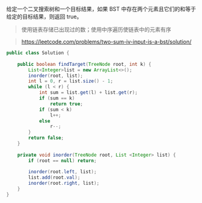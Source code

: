 给定一个二叉搜索树和一个目标结果，如果 BST 中存在两个元素且它们的和等于给定的目标结果，则返回 true。

>使用链表存储已出现过的数；使用中序遍历使链表中的元素有序

>https://leetcode.com/problems/two-sum-iv-input-is-a-bst/solution/
```java
public class Solution {
    
    public boolean findTarget(TreeNode root, int k) {
        List<Integer>list = new ArrayList<>();
        inorder(root, list);
        int l = 0, r = list.size() - 1;
        while (l < r) {
            int sum = list.get(l) + list.get(r);
            if (sum == k)
                return true;
            if (sum < k)
                l++;
            else
                r--;
        }
        return false;
    }
    
    private void inorder(TreeNode root, List <Integer> list) {
        if (root == null) return;
        
        inorder(root.left, list);
        list.add(root.val);
        inorder(root.right, list);
    }
}
```
